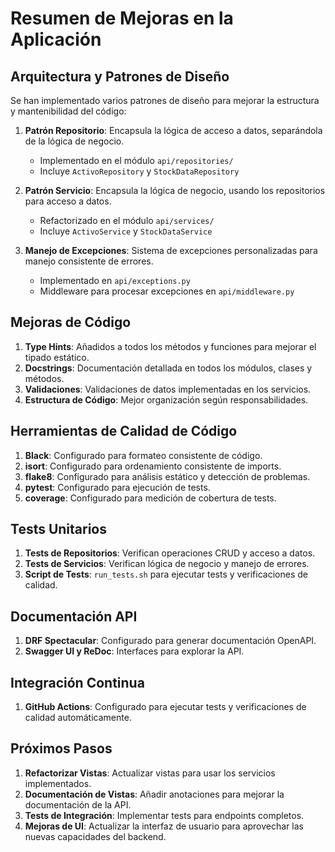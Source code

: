 # Resumen de Mejoras en la Aplicación

## Arquitectura y Patrones de Diseño

Se han implementado varios patrones de diseño para mejorar la estructura y mantenibilidad del código:

1. **Patrón Repositorio**: Encapsula la lógica de acceso a datos, separándola de la lógica de negocio.
   - Implementado en el módulo `api/repositories/`
   - Incluye `ActivoRepository` y `StockDataRepository`

2. **Patrón Servicio**: Encapsula la lógica de negocio, usando los repositorios para acceso a datos.
   - Refactorizado en el módulo `api/services/`
   - Incluye `ActivoService` y `StockDataService`

3. **Manejo de Excepciones**: Sistema de excepciones personalizadas para manejo consistente de errores.
   - Implementado en `api/exceptions.py`
   - Middleware para procesar excepciones en `api/middleware.py`

## Mejoras de Código

1. **Type Hints**: Añadidos a todos los métodos y funciones para mejorar el tipado estático.
2. **Docstrings**: Documentación detallada en todos los módulos, clases y métodos.
3. **Validaciones**: Validaciones de datos implementadas en los servicios.
4. **Estructura de Código**: Mejor organización según responsabilidades.

## Herramientas de Calidad de Código

1. **Black**: Configurado para formateo consistente de código.
2. **isort**: Configurado para ordenamiento consistente de imports.
3. **flake8**: Configurado para análisis estático y detección de problemas.
4. **pytest**: Configurado para ejecución de tests.
5. **coverage**: Configurado para medición de cobertura de tests.

## Tests Unitarios

1. **Tests de Repositorios**: Verifican operaciones CRUD y acceso a datos.
2. **Tests de Servicios**: Verifican lógica de negocio y manejo de errores.
3. **Script de Tests**: `run_tests.sh` para ejecutar tests y verificaciones de calidad.

## Documentación API

1. **DRF Spectacular**: Configurado para generar documentación OpenAPI.
2. **Swagger UI y ReDoc**: Interfaces para explorar la API.

## Integración Continua

1. **GitHub Actions**: Configurado para ejecutar tests y verificaciones de calidad automáticamente.

## Próximos Pasos

1. **Refactorizar Vistas**: Actualizar vistas para usar los servicios implementados.
2. **Documentación de Vistas**: Añadir anotaciones para mejorar la documentación de la API.
3. **Tests de Integración**: Implementar tests para endpoints completos.
4. **Mejoras de UI**: Actualizar la interfaz de usuario para aprovechar las nuevas capacidades del backend.
